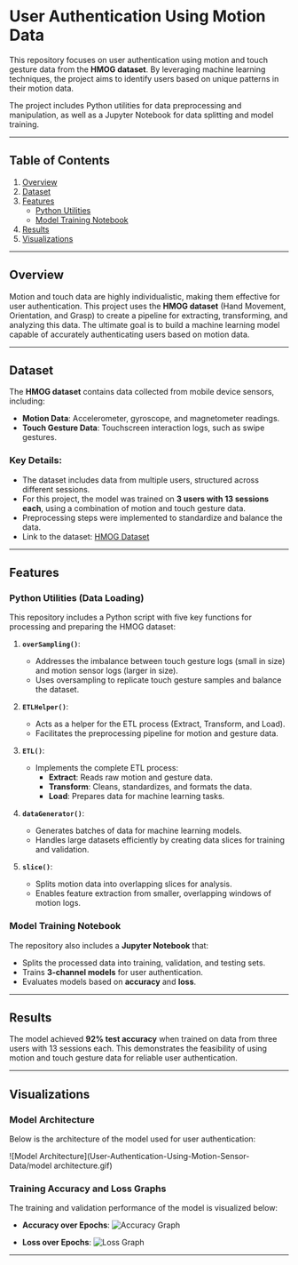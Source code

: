 # User Authentication Using Motion Data

This repository focuses on user authentication using motion and touch gesture data from the **HMOG dataset**. By leveraging machine learning techniques, the project aims to identify users based on unique patterns in their motion data. 

The project includes Python utilities for data preprocessing and manipulation, as well as a Jupyter Notebook for data splitting and model training.

---

## Table of Contents

1. [Overview](#overview)
2. [Dataset](#dataset)
3. [Features](#features)
   - [Python Utilities](#python-utilities)
   - [Model Training Notebook](#model-training-notebook)
4. [Results](#results)
5. [Visualizations](#visualizations)

---

## Overview

Motion and touch data are highly individualistic, making them effective for user authentication. This project uses the **HMOG dataset** (Hand Movement, Orientation, and Grasp) to create a pipeline for extracting, transforming, and analyzing this data. The ultimate goal is to build a machine learning model capable of accurately authenticating users based on motion data.

---

## Dataset

The **HMOG dataset** contains data collected from mobile device sensors, including:
- **Motion Data**: Accelerometer, gyroscope, and magnetometer readings.
- **Touch Gesture Data**: Touchscreen interaction logs, such as swipe gestures.

### Key Details:
- The dataset includes data from multiple users, structured across different sessions.
- For this project, the model was trained on **3 users with 13 sessions each**, using a combination of motion and touch gesture data.
- Preprocessing steps were implemented to standardize and balance the data.
- Link to the dataset: [HMOG Dataset](https://hmog-dataset.github.io/hmog/)

---

## Features

### Python Utilities (Data Loading)

This repository includes a Python script with five key functions for processing and preparing the HMOG dataset:

1. **`overSampling()`**:
   - Addresses the imbalance between touch gesture logs (small in size) and motion sensor logs (larger in size).
   - Uses oversampling to replicate touch gesture samples and balance the dataset.

2. **`ETLHelper()`**:
   - Acts as a helper for the ETL process (Extract, Transform, and Load).
   - Facilitates the preprocessing pipeline for motion and gesture data.

3. **`ETL()`**:
   - Implements the complete ETL process:
     - **Extract**: Reads raw motion and gesture data.
     - **Transform**: Cleans, standardizes, and formats the data.
     - **Load**: Prepares data for machine learning tasks.

4. **`dataGenerator()`**:
   - Generates batches of data for machine learning models.
   - Handles large datasets efficiently by creating data slices for training and validation.

5. **`slice()`**:
   - Splits motion data into overlapping slices for analysis.
   - Enables feature extraction from smaller, overlapping windows of motion logs.

### Model Training Notebook

The repository also includes a **Jupyter Notebook** that:
- Splits the processed data into training, validation, and testing sets.
- Trains **3-channel models** for user authentication.
- Evaluates models based on **accuracy** and **loss**.

---

## Results

The model achieved **92% test accuracy** when trained on data from three users with 13 sessions each. This demonstrates the feasibility of using motion and touch gesture data for reliable user authentication.

---

## Visualizations

### Model Architecture
Below is the architecture of the model used for user authentication:

![Model Architecture](User-Authentication-Using-Motion-Sensor-Data/model architecture.gif)

### Training Accuracy and Loss Graphs
The training and validation performance of the model is visualized below:

- **Accuracy over Epochs**:
  ![Accuracy Graph](path/to/accuracy_graph_image.png)

- **Loss over Epochs**:
  ![Loss Graph](path/to/loss_graph_image.png)

---





